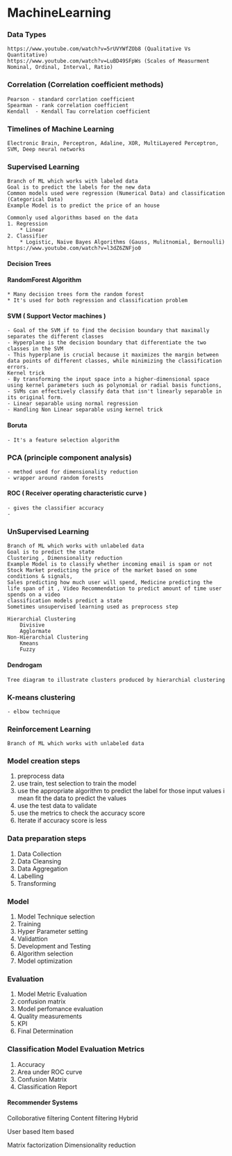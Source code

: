 # MachineLearning

### Data Types
    https://www.youtube.com/watch?v=5rUVYWfZOb8 (Qualitative Vs Quantitative)
    https://www.youtube.com/watch?v=LuBD49SFpWs (Scales of Measurment Nominal, Ordinal, Interval, Ratio)

### Correlation (Correlation coefficient methods)
    Pearson - standard corrlation coefficient
    Spearman - rank correlation coefficient
    Kendall  - Kendall Tau correlation coefficient

### Timelines of Machine Learning 
    Electronic Brain, Perceptron, Adaline, XOR, MultiLayered Perceptron, SVM, Deep neural networks

### Supervised Learning
    Branch of ML which works with labeled data
    Goal is to predict the labels for the new data
    Common models used were regression (Numerical Data) and classification (Categorical Data)
    Example Model is to predict the price of an house 

    Commonly used algorithms based on the data
    1. Regression
        * Linear
    2. Classifier
        * Logistic, Naive Bayes Algorithms (Gauss, Mulitnomial, Bernoulli)  https://www.youtube.com/watch?v=l3dZ6ZNFjo0

#### Decision Trees
    

#### RandomForest Algorithm
    * Many decision trees form the random forest
    * It's used for both regression and classification problem
    
#### SVM ( Support Vector machines )
    - Goal of the SVM if to find the decision boundary that maximally separates the different classes
    - Hyperplane is the decision boundary that differentiate the two classes in the SVM
    - This hyperplane is crucial because it maximizes the margin between data points of different classes, while minimizing the classification errors.
    Kernel trick
    - By transforming the input space into a higher-dimensional space using kernel parameters such as polynomial or radial basis functions, 
    - SVMs can effectively classify data that isn't linearly separable in its original form.
    - Linear separable using normal regression
    - Handling Non Linear separable using kernel trick 
    
#### Boruta
    - It's a feature selection algorithm

### PCA (principle component analysis)
    - method used for dimensionality reduction 
    - wrapper around random forests

#### ROC ( Receiver operating characteristic curve )
    - gives the classifier accuracy
    - 
    

### UnSupervised Learning
    Branch of ML which works with unlabeled data
    Goal is to predict the state 
    Clustering , Dimensionality reduction
    Example Model is to classify whether incoming email is spam or not
    Stock Market predicting the price of the market based on some conditions & signals, 
    Sales predicting how much user will spend, Medicine predicting the life span of it , Video Recommendation to predict amount of time user spends on a video
    classification models predict a state
    Sometimes unsupervised learning used as preprocess step

    Hierarchial Clustering 
        Divisive
        Agglormate
    Non-Hierarchial Clustering
        Kmeans
        Fuzzy        

#### Dendrogam
    Tree diagram to illustrate clusters produced by hierarchial clustering
    
### K-means clustering
    - elbow technique
    
### Reinforcement Learning
    Branch of ML which works with unlabeled data

### Model creation steps

1. preprocess data
2. use train, test selection to train the model
3. use the appropriate algorithm to predict the label for those input values i mean fit the data to predict the values
4. use the test data to validate
5. use the metrics to check the accuracy score
6. Iterate if accuracy score is less

### Data preparation steps

1. Data Collection
2. Data Cleansing
3. Data Aggregation
4. Labelling
5. Transforming

### Model 

1. Model Technique selection
2. Training
3. Hyper Parameter setting
4. Validattion
5. Development and Testing
6. Algorithm selection
7. Model optimization

### Evaluation

1. Model Metric Evaluation
2. confusion matrix
3. Model perfomance evaluation
4. Quality measurements
5. KPI
6. Final Determination

### Classification Model Evaluation Metrics

1. Accuracy
2. Area under ROC curve
3. Confusion Matrix
4. Classification Report

#### Recommender Systems

Colloborative filtering
Content filtering
Hybrid

User based
Item based

Matrix factorization
Dimensionality reduction

    
